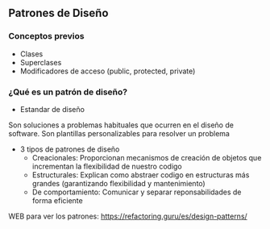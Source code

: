 ## Patrones de Diseño

### Conceptos previos

- Clases
- Superclases
- Modificadores de acceso (public, protected, private)

### ¿Qué es un patrón de diseño?
- Estandar de diseño
  
Son soluciones a problemas habituales que ocurren en el diseño de software.
Son plantillas personalizables para resolver un problema

- 3 tipos de patrones de diseño
  - Creacionales: Proporcionan mecanismos de creación de objetos que incrementan la flexibilidad de nuestro codigo
  - Estructurales: Explican como abstraer codigo en estructuras más grandes (garantizando flexibilidad y mantenimiento)
  - De comportamiento: Comunicar y separar reponsabilidades de forma eficiente

WEB para ver los patrones: https://refactoring.guru/es/design-patterns/
  